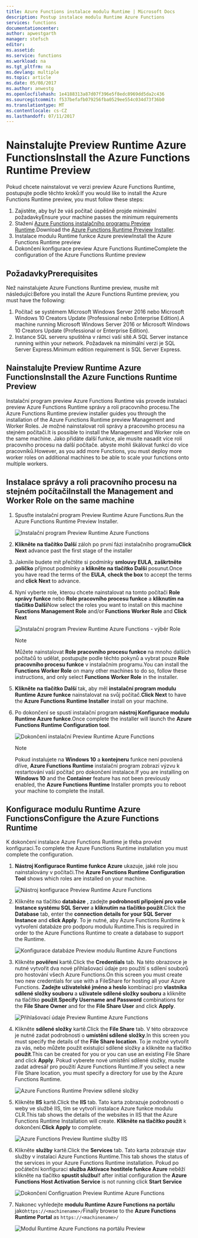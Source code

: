```yaml
---
title: Azure Functions instalace modulu Runtime | Microsoft Docs
description: Postup instalace modulu Runtime Azure Functions
services: functions
documentationcenter: 
author: apwestgarth
manager: stefsch
editor: 
ms.assetid: 
ms.service: functions
ms.workload: na
ms.tgt_pltfrm: na
ms.devlang: multiple
ms.topic: article
ms.date: 05/08/2017
ms.author: anwestg
ms.openlocfilehash: 1e4188313a87d07f396e5f8edc8969dd5da2c436
ms.sourcegitcommit: f537befafb079256fba0529ee554c034d73f36b0
ms.translationtype: MT
ms.contentlocale: cs-CZ
ms.lasthandoff: 07/11/2017
---
```

# <a name="install-the-azure-functions-runtime-preview"></a><span data-ttu-id="f56d8-103">Nainstalujte Preview Runtime Azure Functions</span><span class="sxs-lookup"><span data-stu-id="f56d8-103">Install the Azure Functions Runtime Preview</span></span>

<span data-ttu-id="f56d8-104">Pokud chcete nainstalovat ve verzi preview Azure Functions Runtime, postupujte podle těchto kroků:</span><span class="sxs-lookup"><span data-stu-id="f56d8-104">If you would like to install the Azure Functions Runtime preview, you must follow these steps:</span></span>

1. <span data-ttu-id="f56d8-105">Zajistěte, aby byl že váš počítač úspěšně projde minimální požadavky</span><span class="sxs-lookup"><span data-stu-id="f56d8-105">Ensure your machine passes the minimum requirements</span></span>
1. <span data-ttu-id="f56d8-106">Stažení [Azure Functions instalačního programu Preview Runtime](https://aka.ms/azafr).</span><span class="sxs-lookup"><span data-stu-id="f56d8-106">Download the [Azure Functions Runtime Preview Installer](https://aka.ms/azafr).</span></span> 
1. <span data-ttu-id="f56d8-107">Instalace modulu Runtime funkce Azure preview</span><span class="sxs-lookup"><span data-stu-id="f56d8-107">Install the Azure Functions Runtime preview</span></span>
1. <span data-ttu-id="f56d8-108">Dokončení konfigurace preview Azure Functions Runtime</span><span class="sxs-lookup"><span data-stu-id="f56d8-108">Complete the configuration of the Azure Functions Runtime preview</span></span>

## <a name="prerequisites"></a><span data-ttu-id="f56d8-109">Požadavky</span><span class="sxs-lookup"><span data-stu-id="f56d8-109">Prerequisites</span></span>

<span data-ttu-id="f56d8-110">Než nainstalujete Azure Functions Runtime preview, musíte mít následující:</span><span class="sxs-lookup"><span data-stu-id="f56d8-110">Before you install the Azure Functions Runtime preview, you must have the following:</span></span>

1. <span data-ttu-id="f56d8-111">Počítač se systémem Microsoft Windows Server 2016 nebo Microsoft Windows 10 Creators Update (Professional nebo Enterprise Edition).</span><span class="sxs-lookup"><span data-stu-id="f56d8-111">A machine running Microsoft Windows Server 2016 or Microsoft Windows 10 Creators Update (Professional or Enterprise Edition).</span></span>
1. <span data-ttu-id="f56d8-112">Instance SQL serveru spuštěna v rámci vaší sítě.</span><span class="sxs-lookup"><span data-stu-id="f56d8-112">A SQL Server instance running within your network.</span></span>  <span data-ttu-id="f56d8-113">Požadavek na minimální verzi je SQL Server Express.</span><span class="sxs-lookup"><span data-stu-id="f56d8-113">Minimum edition requirement is SQL Server Express.</span></span>

## <a name="install-the-azure-functions-runtime-preview"></a><span data-ttu-id="f56d8-114">Nainstalujte Preview Runtime Azure Functions</span><span class="sxs-lookup"><span data-stu-id="f56d8-114">Install the Azure Functions Runtime Preview</span></span>

<span data-ttu-id="f56d8-115">Instalační program preview Azure Functions Runtime vás provede instalaci preview Azure Functions Runtime správy a rolí pracovního procesu.</span><span class="sxs-lookup"><span data-stu-id="f56d8-115">The Azure Functions Runtime preview installer guides you through the installation of the Azure Functions Runtime preview Management and Worker Roles.</span></span>  <span data-ttu-id="f56d8-116">Je možné nainstalovat roli správy a pracovního procesu na stejném počítači.</span><span class="sxs-lookup"><span data-stu-id="f56d8-116">It is possible to install the Management and Worker role on the same machine.</span></span>  <span data-ttu-id="f56d8-117">Jako přidáte další funkce, ale musíte nasadit více rolí pracovního procesu na další počítače. abyste mohli škálovat funkcí do více pracovníků.</span><span class="sxs-lookup"><span data-stu-id="f56d8-117">However, as you add more Functions, you must deploy more worker roles on additional machines to be able to scale your functions onto multiple workers.</span></span>

## <a name="install-the-management-and-worker-role-on-the-same-machine"></a><span data-ttu-id="f56d8-118">Instalace správy a roli pracovního procesu na stejném počítači</span><span class="sxs-lookup"><span data-stu-id="f56d8-118">Install the Management and Worker Role on the same machine</span></span>

1. <span data-ttu-id="f56d8-119">Spusťte instalační program Preview Runtime Azure Functions.</span><span class="sxs-lookup"><span data-stu-id="f56d8-119">Run the Azure Functions Runtime Preview Installer.</span></span>

    ![Instalační program Preview Runtime Azure Functions][1]

1. <span data-ttu-id="f56d8-121">**Klikněte na tlačítko Další** záloh po první fázi instalačního programu</span><span class="sxs-lookup"><span data-stu-id="f56d8-121">**Click Next** advance past the first stage of the installer</span></span>
1. <span data-ttu-id="f56d8-122">Jakmile budete mít přečtěte si podmínky **smlouvy EULA**, **zaškrtněte políčko** přijmout podmínky a **klikněte na tlačítko Další** posunut.</span><span class="sxs-lookup"><span data-stu-id="f56d8-122">Once you have read the terms of the **EULA**, **check the box** to accept the terms and **click Next** to advance.</span></span>
1. <span data-ttu-id="f56d8-123">Nyní vyberte role, kterou chcete nainstalovat na tomto počítači **Role správy funkce** nebo **Role pracovního procesu funkce** a **kliknutím na tlačítko Další**</span><span class="sxs-lookup"><span data-stu-id="f56d8-123">Now select the roles you want to install on this machine **Functions Management Role** and/or **Functions Worker Role** and **Click Next**</span></span>

    ![Instalační program Preview Runtime Azure Functions - výběr Role][3]

    > [!NOTE]
    > <span data-ttu-id="f56d8-125">Můžete nainstalovat **Role pracovního procesu funkce** na mnoho dalších počítačů to udělat, postupujte podle těchto pokynů a vybrat pouze **Role pracovního procesu funkce** v instalačním programu.</span><span class="sxs-lookup"><span data-stu-id="f56d8-125">You can install the **Functions Worker Role** on many other machines to do so, follow these instructions, and only select **Functions Worker Role** in the installer.</span></span>

1. <span data-ttu-id="f56d8-126">**Klikněte na tlačítko Další** tak, aby měl **instalační program modulu Runtime Azure funkce** nainstalovat na svůj počítač.</span><span class="sxs-lookup"><span data-stu-id="f56d8-126">**Click Next** to have the **Azure Functions Runtime Installer** install on your machine.</span></span>
1. <span data-ttu-id="f56d8-127">Po dokončení se spustí instalační program **nástroj Konfigurace modulu Runtime Azure funkce**.</span><span class="sxs-lookup"><span data-stu-id="f56d8-127">Once complete the installer will launch the **Azure Functions Runtime Configuration tool**.</span></span>

    ![Dokončení instalační Preview Runtime Azure Functions][5]

    > [!NOTE]
    > <span data-ttu-id="f56d8-129">Pokud instalujete na **Windows 10** a **kontejneru** funkce není povolená dříve, **Azure Functions Runtime** instalační program zobrazí výzvu k restartování vaší počítač pro dokončení instalace.</span><span class="sxs-lookup"><span data-stu-id="f56d8-129">If you are installing on **Windows 10** and the **Container** feature has not been previously enabled, the **Azure Functions Runtime** Installer prompts you to reboot your machine to complete the install.</span></span>

## <a name="configure-the-azure-functions-runtime"></a><span data-ttu-id="f56d8-130">Konfigurace modulu Runtime Azure Functions</span><span class="sxs-lookup"><span data-stu-id="f56d8-130">Configure the Azure Functions Runtime</span></span>

<span data-ttu-id="f56d8-131">K dokončení instalace Azure Functions Runtime je třeba provést konfiguraci.</span><span class="sxs-lookup"><span data-stu-id="f56d8-131">To complete the Azure Functions Runtime installation you must complete the configuration.</span></span>

1. <span data-ttu-id="f56d8-132">**Nástroj Konfigurace Runtime funkce Azure** ukazuje, jaké role jsou nainstalovány v počítači.</span><span class="sxs-lookup"><span data-stu-id="f56d8-132">The **Azure Functions Runtime Configuration Tool** shows which roles are installed on your machine.</span></span>

    ![Nástroj konfigurace Preview Runtime Azure Functions][6]

1. <span data-ttu-id="f56d8-134">Klikněte na tlačítko **databáze** , zadejte **podrobnosti připojení pro vaše Instance systému SQL Server** a **kliknutím na tlačítko použít**.</span><span class="sxs-lookup"><span data-stu-id="f56d8-134">Click the **Database** tab, enter the **connection details for your SQL Server Instance** and **click Apply**.</span></span>  <span data-ttu-id="f56d8-135">To je nutné, aby Azure Functions Runtime k vytvoření databáze pro podporu modulu Runtime.</span><span class="sxs-lookup"><span data-stu-id="f56d8-135">This is required in order to the Azure Functions Runtime to create a database to support the Runtime.</span></span>
    
    ![Konfigurace databáze Preview modulu Runtime Azure Functions][7]

1. <span data-ttu-id="f56d8-137">Klikněte **pověření** kartě.</span><span class="sxs-lookup"><span data-stu-id="f56d8-137">Click the **Credentials** tab.</span></span>  <span data-ttu-id="f56d8-138">Na této obrazovce je nutné vytvořit dva nové přihlašovací údaje pro použití s sdílení souborů pro hostování všech Azure Functions.</span><span class="sxs-lookup"><span data-stu-id="f56d8-138">On this screen you must create two new credentials for use with a FileShare for hosting all your Azure Functions.</span></span>  <span data-ttu-id="f56d8-139">**Zadejte uživatelské jméno a heslo** kombinací pro **vlastníka sdílené složky souboru** a **uživatele sdílené složky souboru** a klikněte na tlačítko **použít**.</span><span class="sxs-lookup"><span data-stu-id="f56d8-139">**Specify Username and Password** combinations for the **File Share Owner** and for the **File Share User** and click **Apply**.</span></span>

    ![Přihlašovací údaje Preview Runtime Azure Functions][8]

1. <span data-ttu-id="f56d8-141">Klikněte **sdílené složky** kartě.</span><span class="sxs-lookup"><span data-stu-id="f56d8-141">Click the **File Share** tab.</span></span>  <span data-ttu-id="f56d8-142">V této obrazovce je nutné zadat podrobnosti o **umístění sdílené složky**.</span><span class="sxs-lookup"><span data-stu-id="f56d8-142">In this screen you must specify the details of the **File Share location**.</span></span>  <span data-ttu-id="f56d8-143">To je možné vytvořit za vás, nebo můžete použít existující sdílené složky a klikněte na tlačítko **použít**.</span><span class="sxs-lookup"><span data-stu-id="f56d8-143">This can be created for you or you can use an existing File Share and click **Apply**.</span></span>  <span data-ttu-id="f56d8-144">Pokud vyberete nové umístění sdílené složky, musíte zadat adresář pro použití Azure Functions Runtime.</span><span class="sxs-lookup"><span data-stu-id="f56d8-144">If you select a new File Share location, you must specify a directory for use by the Azure Functions Runtime.</span></span>
    
    ![Azure Functions Runtime Preview sdílené složky][9]

1. <span data-ttu-id="f56d8-146">Klikněte **IIS** kartě.</span><span class="sxs-lookup"><span data-stu-id="f56d8-146">Click the **IIS** tab.</span></span>  <span data-ttu-id="f56d8-147">Tato karta zobrazuje podrobnosti o weby ve službě IIS, tím se vytvoří instalace Azure funkce modulu CLR.</span><span class="sxs-lookup"><span data-stu-id="f56d8-147">This tab shows the details of the websites in IIS that the Azure Functions Runtime Installation will create.</span></span>  <span data-ttu-id="f56d8-148">**Klikněte na tlačítko použít** k dokončení.</span><span class="sxs-lookup"><span data-stu-id="f56d8-148">**Click Apply** to complete.</span></span>

    ![Azure Functions Preview Runtime služby IIS][10]

1. <span data-ttu-id="f56d8-150">Klikněte **služby** kartě.</span><span class="sxs-lookup"><span data-stu-id="f56d8-150">Click the **Services** tab.</span></span>  <span data-ttu-id="f56d8-151">Tato karta zobrazuje stav služby v instalaci Azure Functions Runtime.</span><span class="sxs-lookup"><span data-stu-id="f56d8-151">This tab shows the status of the services in your Azure Functions Runtime installation.</span></span>  <span data-ttu-id="f56d8-152">Pokud po počáteční konfiguraci **služba Aktivace hostitele funkce Azure** neběží klikněte na tlačítko **spustit službu**</span><span class="sxs-lookup"><span data-stu-id="f56d8-152">If after initial configuration the **Azure Functions Host Activation Service** is not running click **Start Service**</span></span>

    ![Dokončení Configruation Preview Runtime Azure Functions][11]

1. <span data-ttu-id="f56d8-154">Nakonec vyhledejte **modulu Runtime Azure Functions na portálu** jako`https://<machinename>/`</span><span class="sxs-lookup"><span data-stu-id="f56d8-154">Finally browse to the **Azure Functions Runtime Portal** as `https://<machinename>/`</span></span>

    ![Modul Runtime Azure Functions na portálu Preview][12]


<!--Image references-->
[1]: ./media/functions-runtime-install/AzureFunctionsRuntime_Installer1.png
[2]: ./media/functions-runtime-install/AzureFunctionsRuntime_Installer2-EULA.png
[3]: ./media/functions-runtime-install/AzureFunctionsRuntime_Installer3-ChooseRoles.png
[4]: ./media/functions-runtime-install/AzureFunctionsRuntime_Installer4-Install.png
[5]: ./media/functions-runtime-install/AzureFunctionsRuntime_Installer5-InstallComplete.png
[6]: ./media/functions-runtime-install/AzureFunctionsRuntime_Configuration1.png
[7]: ./media/functions-runtime-install/AzureFunctionsRuntime_Configuration2_SQL.png
[8]: ./media/functions-runtime-install/AzureFunctionsRuntime_Configuration3_Credentials.png
[9]: ./media/functions-runtime-install/AzureFunctionsRuntime_Configuration4_Fileshare.png
[10]: ./media/functions-runtime-install/AzureFunctionsRuntime_Configuration5_IIS.png
[11]: ./media/functions-runtime-install/AzureFunctionsRuntime_Configuration6_Services.png
[12]: ./media/functions-runtime-install/AzureFunctionsRuntime_Portal.png